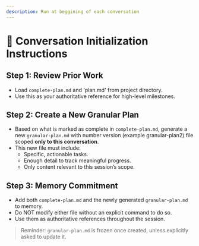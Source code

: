 ```yaml
---
description: Run at beggining of each conversation
---
```


# 🚀 Conversation Initialization Instructions

## Step 1: Review Prior Work
- Load `complete-plan.md` and 'plan.md' from project directory.
- Use this as your authoritative reference for high-level milestones.

## Step 2: Create a New Granular Plan
- Based on what is marked as complete in `complete-plan.md`, generate a new `granular-plan.md` with number version (example granular-plan2) file scoped **only to this conversation**.
- This new file must include:
  - Specific, actionable tasks.
  - Enough detail to track meaningful progress.
  - Only content relevant to this session’s scope.

## Step 3: Memory Commitment
- Add both `complete-plan.md` and the newly generated `granular-plan.md` to memory.
- Do NOT modify either file without an explicit command to do so.
- Use them as authoritative references throughout the session.

> Reminder: `granular-plan.md` is frozen once created, unless explicitly asked to update it. 